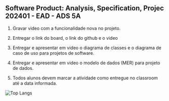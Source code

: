 ## Software Product: Analysis, Specification, Projec 202401 - EAD - ADS 5A

1. Gravar video com a funcionalidade nova no projeto.

2. Entregar o link do board, o link do github  e  o video

3. Entregar e apresentar em video o diagrama de classes e o diagrama de caso de uso para projetos de software.

4. Entregar e apresentar em video o modelo de dados (MER) para projeto de dados.

5. Todos alunos devem marcar a atividade como entregue no classroom até a data informada.

![Top Langs](https://github-readme-stats-git-masterrstaa-rickstaa.vercel.app/api/top-langs/?username=AdrianoOPereira&bg_color=000&border_color=30A3DC&title_color=E94D5F&text_color=FFF)
